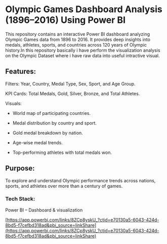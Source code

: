 # Olympic Games Dashboard Analysis (1896–2016) Using Power BI

This repository contains an interactive Power BI dashboard analyzing Olympic Games data from 1896 to 2016. It provides deep insights into medals, athletes, sports, and countries across 120 years of Olympic history.In this repository basically i have perform the visualization analysis on the Olympic Dataset where i have raw data into useful intractive visual.

## Features:

Filters: Year, Country, Medal Type, Sex, Sport, and Age Group.

KPI Cards: Total Medals, Gold, Silver, Bronze, and Total Athletes.

Visuals:

- World map of participating countries.

- Medal distribution by country and sport.

- Gold medal breakdown by nation.

- Age-wise medal trends.

- Top-performing athletes with total medals won.

## Purpose:

To explore and understand Olympic performance trends across nations, sports, and athletes over more than a century of games.

### Tech Stack:

Power BI – Dashboard & visualization


[https://app.powerbi.com/links/8ZCp8yskU_?ctid=e70130a5-6043-424d-8bd5-f7cefbd318ad&pbi_source=linkShare](https://app.powerbi.com/links/8ZCp8yskU_?ctid=e70130a5-6043-424d-8bd5-f7cefbd318ad&pbi_source=linkShare)


